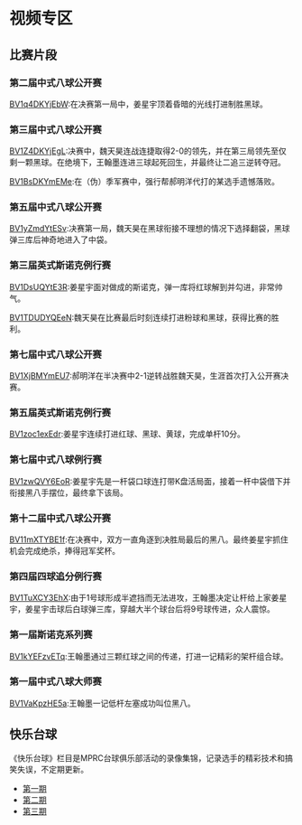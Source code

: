 # 视频专区

## 比赛片段

### 第二届中式八球公开赛

[BV1q4DKYjEbW](https://www.bilibili.com/video/BV1q4DKYjEbW):在决赛第一局中，姜星宇顶着昏暗的光线打进制胜黑球。

### 第三届中式八球公开赛

[BV1Z4DKYjEgL](https://www.bilibili.com/video/BV1Z4DKYjEgL):决赛中，魏天昊连战连捷取得2-0的领先，并在第三局领先至仅剩一颗黑球。在绝境下，王翰墨连进三球起死回生，并最终让二追三逆转夺冠。

[BV1BsDKYmEMe](https://www.bilibili.com/video/BV1BsDKYmEMe):在（伪）季军赛中，强行帮郝明洋代打的某选手遗憾落败。

### 第五届中式八球公开赛

[BV1yZmdYtESv](https://www.bilibili.com/video/BV1yZmdYtESv):决赛第一局，魏天昊在黑球衔接不理想的情况下选择翻袋，黑球弹三库后神奇地进入了中袋。

### 第三届英式斯诺克例行赛

[BV1DsUQYtE3R](https://www.bilibili.com/video/BV1DsUQYtE3R):姜星宇面对做成的斯诺克，弹一库将红球解到并勾进，非常帅气。

[BV1TDUDYQEeN](https://www.bilibili.com/video/BV1TDUDYQEeN):魏天昊在比赛最后时刻连续打进粉球和黑球，获得比赛的胜利。

### 第七届中式八球公开赛

[BV1XjBMYmEU7](https://www.bilibili.com/video/BV1XjBMYmEU7):郝明洋在半决赛中2-1逆转战胜魏天昊，生涯首次打入公开赛决赛。

### 第五届英式斯诺克例行赛

[BV1zoc1exEdr](https://www.bilibili.com/video/BV1zoc1exEdr):姜星宇连续打进红球、黑球、黄球，完成单杆10分。

### 第七届中式八球例行赛

[BV1zwQVY6EoR](https://www.bilibili.com/video/BV1zwQVY6EoR):姜星宇先是一杆袋口球连打带K盘活局面，接着一杆中袋借下并衔接黑八手摆位，最终拿下该局。

### 第十二届中式八球公开赛

[BV11mXTYBE1f](https://www.bilibili.com/video/BV11mXTYBE1f):在决赛中，双方一直角逐到决胜局最后的黑八。最终姜星宇抓住机会完成绝杀，捧得冠军奖杯。

### 第四届四球追分例行赛

[BV1TuXCY3EhX](https://www.bilibili.com/video/BV1TuXCY3EhX):由于1号球形成半遮挡而无法进攻，王翰墨决定让杆给上家姜星宇，姜星宇击球后白球弹三库，穿越大半个球台后将9号球传进，众人震惊。

### 第一届斯诺克系列赛

[BV1kYEFzvETq](https://www.bilibili.com/video/BV1kYEFzvETq):王翰墨通过三颗红球之间的传递，打进一记精彩的架杆组合球。

### 第一届中式八球大师赛

[BV1VaKpzHE5a](https://www.bilibili.com/video/BV1VaKpzHE5a):王翰墨一记低杆左塞成功叫位黑八。

## 快乐台球

《快乐台球》栏目是MPRC台球俱乐部活动的录像集锦，记录选手的精彩技术和搞笑失误，不定期更新。

- [第一期](https://www.bilibili.com/video/BV19HAYemEj3)
- [第二期](https://www.bilibili.com/video/BV1xKAteWErZ)
- [第三期](https://www.bilibili.com/video/BV11waPzJEj8)